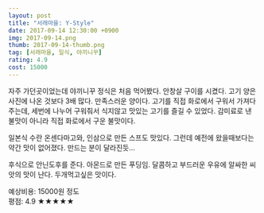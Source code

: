 ```yaml
---
layout: post
title: "서래마을: Y-Style"
date: 2017-09-14 12:30:00 +0900
img: 2017-09-14.png
thumb: 2017-09-14-thumb.png
tag: [서래마을, 일식, 야끼니꾸]
rating: 4.9
cost: 15000
---
```

자주 가던곳이었는데 야끼니꾸 정식은 처음 먹어봤다. 안창살 구이를 시켰다. 고기 양은 사진에 나온 것보다 3배 많다. 만족스러운 양이다. 고기를 직접 화로에서 구워서 가져다 주는데, 세번에 나누어 구워줘서 식지않고 맛있는 고기를 즐길 수 있었다. 감미료로 낸 불맛이 아니라 직접 화로에서 구운 불맛이다.

일본식 수란 온센다마고와, 인삼으로 만든 스프도 맛있다. 그런데 예전에 왔을때보다는 약간 맛이 없어졌다. 만드는 분이 달라진듯...

후식으로 안닌도후를 준다. 아몬드로 만든 푸딩임. 달콤하고 부드러운 우유에 알싸한 씨앗의 맛이 난다. 두개먹고싶은 맛이다.

예상비용: 15000원 정도 <br>
평점: 4.9 &#9733;&#9733;&#9733;&#9733;&#9733;
